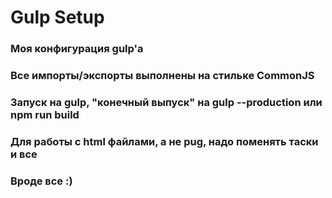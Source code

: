 # Gulp Setup
### Моя конфигурация gulp'а
### Все импорты/экспорты выполнены на стильке CommonJS
### Запуск на gulp, "конечный выпуск" на gulp --production или npm run build
### Для работы с html файлами, а не pug, надо поменять таски и все
### Вроде все :)
